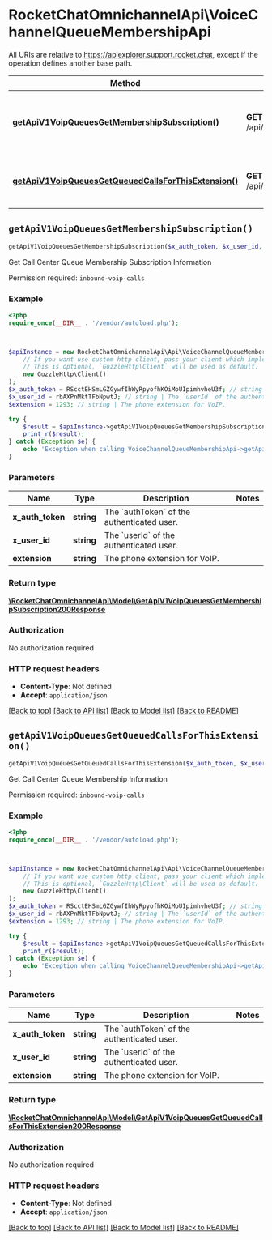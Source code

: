 # RocketChatOmnichannelApi\VoiceChannelQueueMembershipApi

All URIs are relative to https://apiexplorer.support.rocket.chat, except if the operation defines another base path.

| Method | HTTP request | Description |
| ------------- | ------------- | ------------- |
| [**getApiV1VoipQueuesGetMembershipSubscription()**](VoiceChannelQueueMembershipApi.md#getApiV1VoipQueuesGetMembershipSubscription) | **GET** /api/v1/voip/queues.getMembershipSubscription | Get Call Center Queue Membership Subscription Information |
| [**getApiV1VoipQueuesGetQueuedCallsForThisExtension()**](VoiceChannelQueueMembershipApi.md#getApiV1VoipQueuesGetQueuedCallsForThisExtension) | **GET** /api/v1/voip/queues.getQueuedCallsForThisExtension | Get Call Center Queue Membership Information |


## `getApiV1VoipQueuesGetMembershipSubscription()`

```php
getApiV1VoipQueuesGetMembershipSubscription($x_auth_token, $x_user_id, $extension): \RocketChatOmnichannelApi\Model\GetApiV1VoipQueuesGetMembershipSubscription200Response
```

Get Call Center Queue Membership Subscription Information

Permission required: `inbound-voip-calls`

### Example

```php
<?php
require_once(__DIR__ . '/vendor/autoload.php');



$apiInstance = new RocketChatOmnichannelApi\Api\VoiceChannelQueueMembershipApi(
    // If you want use custom http client, pass your client which implements `GuzzleHttp\ClientInterface`.
    // This is optional, `GuzzleHttp\Client` will be used as default.
    new GuzzleHttp\Client()
);
$x_auth_token = RScctEHSmLGZGywfIhWyRpyofhKOiMoUIpimhvheU3f; // string | The `authToken` of the authenticated user.
$x_user_id = rbAXPnMktTFbNpwtJ; // string | The `userId` of the authenticated user.
$extension = 1293; // string | The phone extension for VoIP.

try {
    $result = $apiInstance->getApiV1VoipQueuesGetMembershipSubscription($x_auth_token, $x_user_id, $extension);
    print_r($result);
} catch (Exception $e) {
    echo 'Exception when calling VoiceChannelQueueMembershipApi->getApiV1VoipQueuesGetMembershipSubscription: ', $e->getMessage(), PHP_EOL;
}
```

### Parameters

| Name | Type | Description  | Notes |
| ------------- | ------------- | ------------- | ------------- |
| **x_auth_token** | **string**| The &#x60;authToken&#x60; of the authenticated user. | |
| **x_user_id** | **string**| The &#x60;userId&#x60; of the authenticated user. | |
| **extension** | **string**| The phone extension for VoIP. | |

### Return type

[**\RocketChatOmnichannelApi\Model\GetApiV1VoipQueuesGetMembershipSubscription200Response**](../Model/GetApiV1VoipQueuesGetMembershipSubscription200Response.md)

### Authorization

No authorization required

### HTTP request headers

- **Content-Type**: Not defined
- **Accept**: `application/json`

[[Back to top]](#) [[Back to API list]](../../README.md#endpoints)
[[Back to Model list]](../../README.md#models)
[[Back to README]](../../README.md)

## `getApiV1VoipQueuesGetQueuedCallsForThisExtension()`

```php
getApiV1VoipQueuesGetQueuedCallsForThisExtension($x_auth_token, $x_user_id, $extension): \RocketChatOmnichannelApi\Model\GetApiV1VoipQueuesGetQueuedCallsForThisExtension200Response
```

Get Call Center Queue Membership Information

Permission required: `inbound-voip-calls`

### Example

```php
<?php
require_once(__DIR__ . '/vendor/autoload.php');



$apiInstance = new RocketChatOmnichannelApi\Api\VoiceChannelQueueMembershipApi(
    // If you want use custom http client, pass your client which implements `GuzzleHttp\ClientInterface`.
    // This is optional, `GuzzleHttp\Client` will be used as default.
    new GuzzleHttp\Client()
);
$x_auth_token = RScctEHSmLGZGywfIhWyRpyofhKOiMoUIpimhvheU3f; // string | The `authToken` of the authenticated user.
$x_user_id = rbAXPnMktTFbNpwtJ; // string | The `userId` of the authenticated user.
$extension = 1293; // string | The phone extension for VoIP.

try {
    $result = $apiInstance->getApiV1VoipQueuesGetQueuedCallsForThisExtension($x_auth_token, $x_user_id, $extension);
    print_r($result);
} catch (Exception $e) {
    echo 'Exception when calling VoiceChannelQueueMembershipApi->getApiV1VoipQueuesGetQueuedCallsForThisExtension: ', $e->getMessage(), PHP_EOL;
}
```

### Parameters

| Name | Type | Description  | Notes |
| ------------- | ------------- | ------------- | ------------- |
| **x_auth_token** | **string**| The &#x60;authToken&#x60; of the authenticated user. | |
| **x_user_id** | **string**| The &#x60;userId&#x60; of the authenticated user. | |
| **extension** | **string**| The phone extension for VoIP. | |

### Return type

[**\RocketChatOmnichannelApi\Model\GetApiV1VoipQueuesGetQueuedCallsForThisExtension200Response**](../Model/GetApiV1VoipQueuesGetQueuedCallsForThisExtension200Response.md)

### Authorization

No authorization required

### HTTP request headers

- **Content-Type**: Not defined
- **Accept**: `application/json`

[[Back to top]](#) [[Back to API list]](../../README.md#endpoints)
[[Back to Model list]](../../README.md#models)
[[Back to README]](../../README.md)
